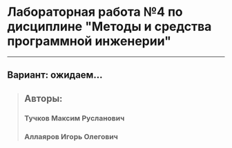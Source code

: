 # Лабораторная работа №4 по дисциплине "Методы и средства программной инженерии"

---

## Вариант: ожидаем...

> ## Авторы:
> 
> ### Тучков Максим Русланович
> 
> ### Аллаяров Игорь Олегович
